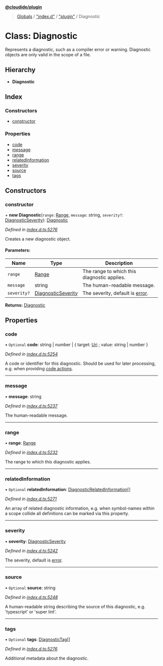**[@cloudide/plugin](../README.md)**

> [Globals](../README.md) / ["index.d"](../modules/_index_d_.md) / ["plugin"](../modules/_index_d_._plugin_.md) / Diagnostic

# Class: Diagnostic

Represents a diagnostic, such as a compiler error or warning. Diagnostic objects
are only valid in the scope of a file.

## Hierarchy

* **Diagnostic**

## Index

### Constructors

* [constructor](_index_d_._plugin_.diagnostic.md#constructor)

### Properties

* [code](_index_d_._plugin_.diagnostic.md#code)
* [message](_index_d_._plugin_.diagnostic.md#message)
* [range](_index_d_._plugin_.diagnostic.md#range)
* [relatedInformation](_index_d_._plugin_.diagnostic.md#relatedinformation)
* [severity](_index_d_._plugin_.diagnostic.md#severity)
* [source](_index_d_._plugin_.diagnostic.md#source)
* [tags](_index_d_._plugin_.diagnostic.md#tags)

## Constructors

### constructor

\+ **new Diagnostic**(`range`: [Range](_index_d_._plugin_.range.md), `message`: string, `severity?`: [DiagnosticSeverity](../enums/_index_d_._plugin_.diagnosticseverity.md)): [Diagnostic](_index_d_._plugin_.diagnostic.md)

*Defined in [index.d.ts:5276](https://github.com/shuyaqian/cloudide-plugin-api/blob/9d985be/index.d.ts#L5276)*

Creates a new diagnostic object.

#### Parameters:

Name | Type | Description |
------ | ------ | ------ |
`range` | [Range](_index_d_._plugin_.range.md) | The range to which this diagnostic applies. |
`message` | string | The human-readable message. |
`severity?` | [DiagnosticSeverity](../enums/_index_d_._plugin_.diagnosticseverity.md) | The severity, default is [error](#DiagnosticSeverity.Error).  |

**Returns:** [Diagnostic](_index_d_._plugin_.diagnostic.md)

## Properties

### code

• `Optional` **code**: string \| number \| { target: [Uri](_index_d_._plugin_.uri.md) ; value: string \| number  }

*Defined in [index.d.ts:5254](https://github.com/shuyaqian/cloudide-plugin-api/blob/9d985be/index.d.ts#L5254)*

A code or identifier for this diagnostic.
Should be used for later processing, e.g. when providing [code actions](#CodeActionContext).

___

### message

•  **message**: string

*Defined in [index.d.ts:5237](https://github.com/shuyaqian/cloudide-plugin-api/blob/9d985be/index.d.ts#L5237)*

The human-readable message.

___

### range

•  **range**: [Range](_index_d_._plugin_.range.md)

*Defined in [index.d.ts:5232](https://github.com/shuyaqian/cloudide-plugin-api/blob/9d985be/index.d.ts#L5232)*

The range to which this diagnostic applies.

___

### relatedInformation

• `Optional` **relatedInformation**: [DiagnosticRelatedInformation](_index_d_._plugin_.diagnosticrelatedinformation.md)[]

*Defined in [index.d.ts:5271](https://github.com/shuyaqian/cloudide-plugin-api/blob/9d985be/index.d.ts#L5271)*

An array of related diagnostic information, e.g. when symbol-names within
a scope collide all definitions can be marked via this property.

___

### severity

•  **severity**: [DiagnosticSeverity](../enums/_index_d_._plugin_.diagnosticseverity.md)

*Defined in [index.d.ts:5242](https://github.com/shuyaqian/cloudide-plugin-api/blob/9d985be/index.d.ts#L5242)*

The severity, default is [error](#DiagnosticSeverity.Error).

___

### source

• `Optional` **source**: string

*Defined in [index.d.ts:5248](https://github.com/shuyaqian/cloudide-plugin-api/blob/9d985be/index.d.ts#L5248)*

A human-readable string describing the source of this
diagnostic, e.g. 'typescript' or 'super lint'.

___

### tags

• `Optional` **tags**: [DiagnosticTag](../enums/_index_d_._plugin_.diagnostictag.md)[]

*Defined in [index.d.ts:5276](https://github.com/shuyaqian/cloudide-plugin-api/blob/9d985be/index.d.ts#L5276)*

Additional metadata about the diagnostic.
